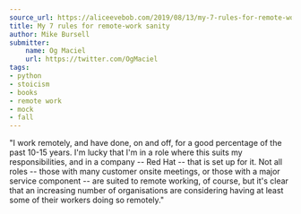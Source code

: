 ```yaml
---
source_url: https://aliceevebob.com/2019/08/13/my-7-rules-for-remote-work-sanity/
title: My 7 rules for remote-work sanity
author: Mike Bursell
submitter:
    name: Og Maciel
    url: https://twitter.com/OgMaciel
tags:
- python
- stoicism
- books
- remote work
- mock
- fall
---
```


"I work remotely, and have done, on and off, for a good percentage of the past 10-15 years. I'm lucky that I'm in a role where this suits my responsibilities, and in a company -- Red Hat -- that is set up for it. Not all roles -- those with many customer onsite meetings, or those with a major service component -- are suited to remote working, of course, but it's clear that an increasing number of organisations are considering having at least some of their workers doing so remotely." 

